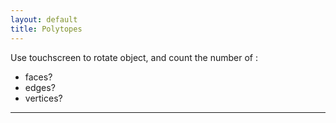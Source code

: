 ```yaml
---
layout: default
title: Polytopes
---
```


<div id="sketch-holder"></div>

Use touchscreen to rotate object, and count the number of :   

- faces? 
- edges?  
- vertices?  

---

<script src="https://cdnjs.cloudflare.com/ajax/libs/p5.js/0.6.1/p5.min.js"></script>
<script>

// // lock scroll position, but retain settings for later
// var scrollPosition = [
//   self.pageXOffset || document.documentElement.scrollLeft || document.body.scrollLeft,
//   self.pageYOffset || document.documentElement.scrollTop  || document.body.scrollTop
// ];
// var html = jQuery('html'); // it would make more sense to apply this to body, but IE7 won't have that
// html.data('scroll-position', scrollPosition);
// html.data('previous-overflow', html.css('overflow'));
// html.css('overflow', 'hidden');
// window.scrollTo(scrollPosition[0], scrollPosition[1]);


// document.body.ontouchmove = (e) => { e.preventDefault; return false; }; 

function setup() {
	createCanvas(710, 400, WEBGL);
	//cvs.style('display', 'block');    
}

let s = 128;

function draw() {
	background(250);

	//drag to move the world.
	orbitControl(5,5);

	normalMaterial();
	rotateX(-s/13);
	rotateY(s);

	push();
	box(s, s, s);
	pop();
}

$('#recover').trigger({
    type: 'mousedown',
    which: 3
});

// .trigger({
//     type: 'mousedown',
//     which: 1
// });

</script>
